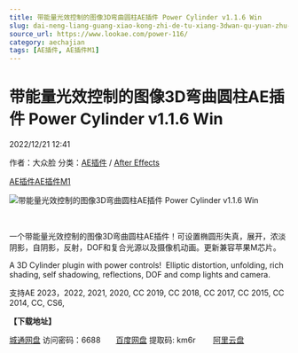 ```yaml
---
title: 带能量光效控制的图像3D弯曲圆柱AE插件 Power Cylinder v1.1.6 Win
slug: dai-neng-liang-guang-xiao-kong-zhi-de-tu-xiang-3dwan-qu-yuan-zhu-aecha-jian-power-cylinder-v1-1-6-win
source_url: https://www.lookae.com/power-116/
category: aechajian
tags: [AE插件, AE插件M1]
---
```

# 带能量光效控制的图像3D弯曲圆柱AE插件 Power Cylinder v1.1.6 Win

2022/12/21 12:41

作者：大众脸
分类：[AE插件](https://www.lookae.com/after-effects/aechajian/) / [After Effects](https://www.lookae.com/after-effects/)

[AE插件](https://www.lookae.com/tag/ae%e6%8f%92%e4%bb%b6/)[AE插件M1](https://www.lookae.com/tag/aem1/)

![带能量光效控制的图像3D弯曲圆柱AE插件 Power Cylinder v1.1.6 Win](https://www.lookae.com/wp-content/uploads/2020/01/PowerCylinder.jpg "带能量光效控制的图像3D弯曲圆柱AE插件 Power Cylinder v1.1.6 Win-LookAE.com")

﻿

一个带能量光效控制的图像3D弯曲圆柱AE插件！可设置椭圆形失真，展开，浓淡阴影，自阴影，反射，DOF和复合光源以及摄像机动画。更新兼容苹果M芯片。

A 3D Cylinder plugin with power controls!  Elliptic distortion, unfolding, rich shading, self shadowing, reflections, DOF and comp lights and camera.

支持AE 2023，2022, 2021, 2020, CC 2019, CC 2018, CC 2017, CC 2015, CC 2014, CC, CS6,

**【下载地址】**

[城通网盘](https://url70.ctfile.com/f/2827370-752296143-a673e6?p=4431) 访问密码：6688       [百度网盘](https://pan.baidu.com/s/1fQqNPHHkL6DnM9O0zPoUfA?pwd=km6r) 提取码: km6r        [阿里云盘](https://www.aliyundrive.com/s/tyQAToweCJa)
